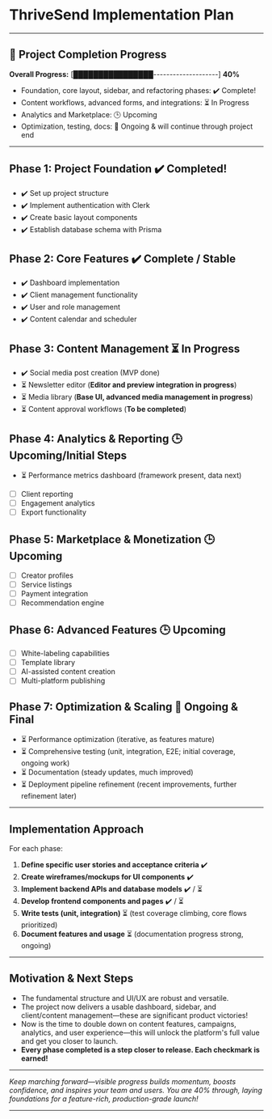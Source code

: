 # ThriveSend Implementation Plan

---

## 🚦 Project Completion Progress

**Overall Progress:** [████████████████--------------------] **40%**

- Foundation, core layout, sidebar, and refactoring phases: ✔️ Complete!
- Content workflows, advanced forms, and integrations: ⏳ In Progress
- Analytics and Marketplace: 🕒 Upcoming
- Optimization, testing, docs: 🚩 Ongoing & will continue through project end

---

## Phase 1: Project Foundation  ✔️ **Completed!**
- ✔️ Set up project structure
- ✔️ Implement authentication with Clerk
- ✔️ Create basic layout components
- ✔️ Establish database schema with Prisma

## Phase 2: Core Features  ✔️ **Complete / Stable**
- ✔️ Dashboard implementation
- ✔️ Client management functionality
- ✔️ User and role management
- ✔️ Content calendar and scheduler

## Phase 3: Content Management  ⏳ **In Progress**
- ✔️ Social media post creation (MVP done)
- ⏳ Newsletter editor (**Editor and preview integration in progress**)
- ⏳ Media library (**Base UI, advanced media management in progress**)
- ⏳ Content approval workflows (**To be completed**)

## Phase 4: Analytics & Reporting  🕒 **Upcoming/Initial Steps**
- ⏳ Performance metrics dashboard (framework present, data next)
- [ ] Client reporting
- [ ] Engagement analytics
- [ ] Export functionality

## Phase 5: Marketplace & Monetization  🕒 **Upcoming**
- [ ] Creator profiles
- [ ] Service listings
- [ ] Payment integration
- [ ] Recommendation engine

## Phase 6: Advanced Features  🕒 **Upcoming**
- [ ] White-labeling capabilities
- [ ] Template library
- [ ] AI-assisted content creation
- [ ] Multi-platform publishing

## Phase 7: Optimization & Scaling  🚩 **Ongoing & Final**
- ⏳ Performance optimization (iterative, as features mature)
- ⏳ Comprehensive testing (unit, integration, E2E; initial coverage, ongoing work)
- ⏳ Documentation (steady updates, much improved)
- ⏳ Deployment pipeline refinement (recent improvements, further refinement later)

---

## Implementation Approach

For each phase:
1. **Define specific user stories and acceptance criteria**  ✔️
2. **Create wireframes/mockups for UI components**  ✔️
3. **Implement backend APIs and database models**  ✔️ / ⏳
4. **Develop frontend components and pages**  ✔️ / ⏳
5. **Write tests (unit, integration)**  ⏳ (test coverage climbing, core flows prioritized)
6. **Document features and usage**  ⏳ (documentation progress strong, ongoing)

---

## Motivation & Next Steps

- The fundamental structure and UI/UX are robust and versatile.
- The project now delivers a usable dashboard, sidebar, and client/content management—these are significant product victories!
- Now is the time to double down on content features, campaigns, analytics, and user experience—this will unlock the platform's full value and get you closer to launch.
- **Every phase completed is a step closer to release. Each checkmark is earned!**

---

_Keep marching forward—visible progress builds momentum, boosts confidence, and inspires your team and users. You are 40% through, laying foundations for a feature-rich, production-grade launch!_

---

